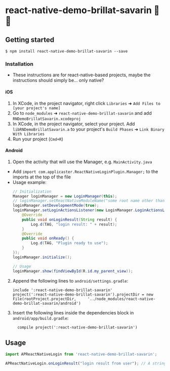 
# react-native-demo-brillat-savarin 🧀🧀

## Getting started

`$ npm install react-native-demo-brillat-savarin --save`

### Installation

- These instructions are for react-native-based projects, maybe the instructions should simply be... only native?

#### iOS

1. In XCode, in the project navigator, right click `Libraries` ➜ `Add Files to [your project's name]`
2. Go to `node_modules` ➜ `react-native-demo-brillat-savarin` and add `RNDemoBrillatSavarin.xcodeproj`
3. In XCode, in the project navigator, select your project. Add `libRNDemoBrillatSavarin.a` to your project's `Build Phases` ➜ `Link Binary With Libraries`
4. Run your project (`Cmd+R`)

#### Android

1. Open the activity that will use the Manager, e.g. `MainActivity.java`
  - Add `import com.applicaster.ReactNativeLoginPlugin.Manager;` to the imports at the top of the file
  - Usage example:
    ```java
    // Initialization
    Manager loginManager = new LoginManager(this);
    // loginManager.setReactNativeModuleName("some root name other than RNRoot");
    loginManager.setDevelopmentMode(true);
    loginManager.setLoginActionsListener(new LoginManager.LoginActionsListener() {
        @Override
        public void onLoginResult(String result) {
            Log.d(TAG, "login result: " + result);
        }
        @Override
        public void onReady() {
            Log.d(TAG, "Plugin ready to use");
        }
    });
    loginManager.initialize();

    // Usage
    loginManager.show(findViewById(R.id.my_parent_view));
    ```

2. Append the following lines to `android/settings.gradle`:
  	```
  	include ':react-native-demo-brillat-savarin'
  	project(':react-native-demo-brillat-savarin').projectDir = new File(rootProject.projectDir, 	'../node_modules/react-native-demo-brillat-savarin/android')
  	```
3. Insert the following lines inside the dependencies block in `android/app/build.gradle`:
  	```
      compile project(':react-native-demo-brillat-savarin')
  	```


## Usage
```javascript
import APReactNativeLogin from 'react-native-demo-brillat-savarin';

APReactNativeLogin.onLoginResult("login result from user"); // A string. Yes, just a string.
```

